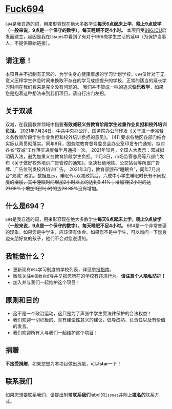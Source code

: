 [Fuck694]([https://996.icu/#/zh_CN](https://github.com/No694/Fuck694))
=======
`694`是我自造的词，用来形容现在绝大多数学生**每天6点起床上学，晚上9点放学（一般来说，9点是一个保守的数字），每天睡眠不足4小时。**
本项目受[996.ICU](https://996.icu/#/zh_CN)启发而建立，起因是我在Issues中看到了有对于996向学生生活的延申（为保护当事人，不提供原始链接）。

请注意！
---
本项目并不抵制有正常的、为学生身心健康着想的学习计划学校。`694`仅针对于无意义压榨学生休息时间来换取不存在的学习成绩提升的学校，正常的适当的延长学习时间在我们看来是完全没有问题的。
我们并不赞成一味的追求**快乐教学**，如果您是抱着这种想法来到我们项目，请自行出门左拐。

关于双减
---
双减，在我国教育领域中指要**有效减轻义务教育阶段学生过重作业负担和校外培训负担。**
2021年7月24日，中共中央办公厅、国务院办公厅印发《关于进一步减轻义务教育阶段学生作业负担和校外培训负担的意见》。 [41]  要求各地区各部门结合实际认真贯彻落实。同年8月，国务院教育督导委员会办公室印发专门通知，拟对各省“双减”工作落实进度每半月通报一次。
2021年10月，全国人大表示：双减拟明确入法，避免加重义务教育阶段学生负担。11月3日，市场监管总局等八部门发布《关于做好校外培训广告管控的通知》。坚决杜绝地铁、公交站台等所属广告牌、广告位刊发校外培训广告。
2021年3月，教育部颁布“睡眠令”，同年7月出台“双减” 政策。数据显示，睡眠令+双减政策后，六成中小学生睡眠时长~~有不同程度的增加，其中睡眠时间增加2小时以上的达到9.41%；增加1到2小时的达21.66%；增加0到1小时的达28.88%~~没有增加。

什么是694？
---
`694`是我自造的词，用来形容现在绝大多数学生**每天6点起床上学，晚上9点放学（一般来说，9点是一个保守的数字），每天睡眠不足4小时。**
694是一个非常普遍的现象，如果您是中学生，应该深有体会。如果您不是中学生，可以询问一下您身边亲朋好友的孩子，他们不会对您说谎的。

我能做什么？
---
- 更新现有`694`学习制度的学校列表，详见[举报指南](https://github.com/No694/Fuck694/blob/main/blacklist/README.md)。
- 微信关注`中国教育督导`并举报您所在的学校有违规行为。**请注意个人隐私防护！**
- 加入并与我们一起维护这个项目！

原则和目的
---

* 这不是一个政治运动，这只是为了声张中学生受法律保护的合法权益！
* 我们欢迎一切积极的、具有建设性意义的建议，倡导成熟、负责任以及有价值的发言。
* 我们欢迎所有人与我们一起维护这个项目！

捐赠
---
**不接受捐赠**，如果您想为本项目做出贡献，可以**star**一下！

联系我们
---
如果您想要联系我们，请提出附带**联系我们**label的`Issues`并附上**匿名的**联系方式。

